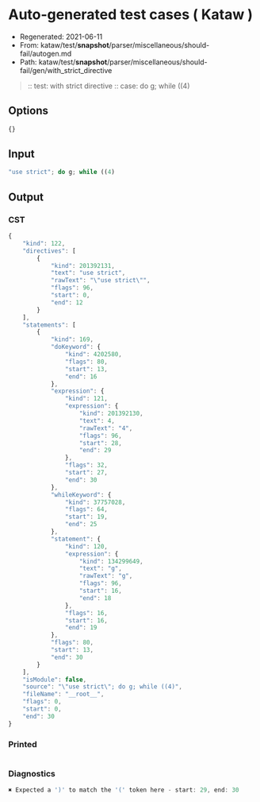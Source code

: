 # Auto-generated test cases ( Kataw )
- Regenerated: 2021-06-11
- From: kataw/test/__snapshot__/parser/miscellaneous/should-fail/autogen.md
- Path: kataw/test/__snapshot__/parser/miscellaneous/should-fail/gen/with_strict_directive
> :: test: with strict directive
> :: case: do g; while ((4)
## Options

`````js
{}
`````
## Input

`````js
"use strict"; do g; while ((4)
`````
## Output

### CST

```javascript
{
    "kind": 122,
    "directives": [
        {
            "kind": 201392131,
            "text": "use strict",
            "rawText": "\"use strict\"",
            "flags": 96,
            "start": 0,
            "end": 12
        }
    ],
    "statements": [
        {
            "kind": 169,
            "doKeyword": {
                "kind": 4202580,
                "flags": 80,
                "start": 13,
                "end": 16
            },
            "expression": {
                "kind": 121,
                "expression": {
                    "kind": 201392130,
                    "text": 4,
                    "rawText": "4",
                    "flags": 96,
                    "start": 28,
                    "end": 29
                },
                "flags": 32,
                "start": 27,
                "end": 30
            },
            "whileKeyword": {
                "kind": 37757028,
                "flags": 64,
                "start": 19,
                "end": 25
            },
            "statement": {
                "kind": 120,
                "expression": {
                    "kind": 134299649,
                    "text": "g",
                    "rawText": "g",
                    "flags": 96,
                    "start": 16,
                    "end": 18
                },
                "flags": 16,
                "start": 16,
                "end": 19
            },
            "flags": 80,
            "start": 13,
            "end": 30
        }
    ],
    "isModule": false,
    "source": "\"use strict\"; do g; while ((4)",
    "fileName": "__root__",
    "flags": 0,
    "start": 0,
    "end": 30
}
```

### Printed

```javascript

```

### Diagnostics

```javascript
✖ Expected a ')' to match the '(' token here - start: 29, end: 30

```

